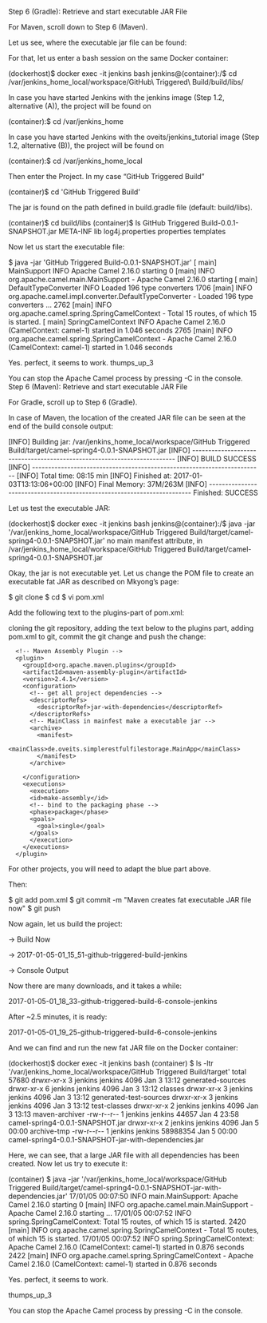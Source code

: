 Step 6 (Gradle): Retrieve and start executable JAR File

For Maven, scroll down to Step 6 (Maven).

Let us see, where the executable jar file can be found:

For that, let us enter a bash session on the same Docker container:

(dockerhost)$ docker exec -it jenkins bash
jenkins@(container):/$ cd /var/jenkins_home_local/workspace/GitHub\ Triggered\ Build/build/libs/

In case you have started Jenkins with the jenkins image (Step 1.2, alternative (A)), the project will be found on

(container):$ cd /var/jenkins_home

In case you have started Jenkins with the oveits/jenkins_tutorial image (Step 1.2, alternative (B)), the project will be found on

(container):$ cd /var/jenkins_home_local

Then enter the Project. In my case “GitHub Triggered Build”

(container)$ cd 'GitHub Triggered Build'

The jar is found on the path defined in build.gradle file (default: build/libs).

(container)$ cd build/libs
(container)$ ls
GitHub Triggered Build-0.0.1-SNAPSHOT.jar   META-INF   lib   log4j.properties   properties   templates

Now let us start the executable file:

$ java -jar 'GitHub Triggered Build-0.0.1-SNAPSHOT.jar'
[                          main] MainSupport                    INFO  Apache Camel 2.16.0 starting
0 [main] INFO org.apache.camel.main.MainSupport  - Apache Camel 2.16.0 starting
[                          main] DefaultTypeConverter           INFO  Loaded 196 type converters
1706 [main] INFO org.apache.camel.impl.converter.DefaultTypeConverter  - Loaded 196 type converters
...
2762 [main] INFO org.apache.camel.spring.SpringCamelContext  - Total 15 routes, of which 15 is started.
[                          main] SpringCamelContext             INFO  Apache Camel 2.16.0 (CamelContext: camel-1) started in 1.046 seconds
2765 [main] INFO org.apache.camel.spring.SpringCamelContext  - Apache Camel 2.16.0 (CamelContext: camel-1) started in 1.046 seconds

Yes. perfect, it seems to work.
thumps_up_3

You can stop the Apache Camel process by pressing <CTRL>-C in the console.
Step 6 (Maven): Retrieve and start executable JAR File

For Gradle, scroll up to Step 6 (Gradle).

In case of Maven, the location of the created JAR file can be seen at the end of the build console output:

[INFO] Building jar: /var/jenkins_home_local/workspace/GitHub Triggered Build/target/camel-spring4-0.0.1-SNAPSHOT.jar
[INFO] ------------------------------------------------------------------------
[INFO] BUILD SUCCESS
[INFO] ------------------------------------------------------------------------
[INFO] Total time: 08:15 min
[INFO] Finished at: 2017-01-03T13:13:06+00:00
[INFO] Final Memory: 37M/263M
[INFO] ------------------------------------------------------------------------
Finished: SUCCESS

Let us test the executable JAR:

(dockerhost)$ docker exec -it jenkins bash
jenkins@(container):/$ java -jar '/var/jenkins_home_local/workspace/GitHub Triggered Build/target/camel-spring4-0.0.1-SNAPSHOT.jar'
no main manifest attribute, in /var/jenkins_home_local/workspace/GitHub Triggered Build/target/camel-spring4-0.0.1-SNAPSHOT.jar

Okay, the jar is not executable yet. Let us change the POM file to create an executable fat JAR as described on Mkyong’s page:

$ git clone <repository-URL>
$ cd <repository-Dir>
$ vi pom.xml

Add the following text to the plugins-part of pom.xml:

cloning the git repository, adding the text below to the plugins part, adding pom.xml to git, commit the git change and push the change:

      <!-- Maven Assembly Plugin -->
      <plugin>
        <groupId>org.apache.maven.plugins</groupId>
        <artifactId>maven-assembly-plugin</artifactId>
        <version>2.4.1</version>
        <configuration>
          <!-- get all project dependencies -->
          <descriptorRefs>
            <descriptorRef>jar-with-dependencies</descriptorRef>
          </descriptorRefs>
          <!-- MainClass in mainfest make a executable jar -->
          <archive>
            <manifest>
            <mainClass>de.oveits.simplerestfulfilestorage.MainApp</mainClass>
            </manifest>
          </archive>

        </configuration>
        <executions>
          <execution>
          <id>make-assembly</id>
          <!-- bind to the packaging phase -->
          <phase>package</phase>
          <goals>
            <goal>single</goal>
          </goals>
          </execution>
        </executions>
      </plugin>

For other projects, you will need to adapt the blue part above.

Then:

$ git add pom.xml
$ git commit -m "Maven creates fat executable JAR file now"
$ git push

Now again, let us build the project:

-> Build Now

-> 2017-01-05-01_15_51-github-triggered-build-jenkins

-> Console Output

Now there are many downloads, and it takes a while:

2017-01-05-01_18_33-github-triggered-build-6-console-jenkins

After ~2.5 minutes, it is ready:

2017-01-05-01_19_25-github-triggered-build-6-console-jenkins

And we can find and run the new fat JAR file on the Docker container:

(dockerhost)$ docker exec -it jenkins bash
(container) $ ls -ltr '/var/jenkins_home_local/workspace/GitHub Triggered Build/target'
total 57680
drwxr-xr-x 3 jenkins jenkins     4096 Jan  3 13:12 generated-sources
drwxr-xr-x 6 jenkins jenkins     4096 Jan  3 13:12 classes
drwxr-xr-x 3 jenkins jenkins     4096 Jan  3 13:12 generated-test-sources
drwxr-xr-x 3 jenkins jenkins     4096 Jan  3 13:12 test-classes
drwxr-xr-x 2 jenkins jenkins     4096 Jan  3 13:13 maven-archiver
-rw-r--r-- 1 jenkins jenkins    44657 Jan  4 23:58 camel-spring4-0.0.1-SNAPSHOT.jar
drwxr-xr-x 2 jenkins jenkins     4096 Jan  5 00:00 archive-tmp
-rw-r--r-- 1 jenkins jenkins 58988354 Jan  5 00:00 camel-spring4-0.0.1-SNAPSHOT-jar-with-dependencies.jar

Here, we can see, that a large JAR file with all dependencies has been created. Now let us try to execute it:

(container) $ java -jar '/var/jenkins_home_local/workspace/GitHub Triggered Build/target/camel-spring4-0.0.1-SNAPSHOT-jar-with-dependencies.jar'
17/01/05 00:07:50 INFO main.MainSupport: Apache Camel 2.16.0 starting
0 [main] INFO org.apache.camel.main.MainSupport  - Apache Camel 2.16.0 starting
...
17/01/05 00:07:52 INFO spring.SpringCamelContext: Total 15 routes, of which 15 is started.
2420 [main] INFO org.apache.camel.spring.SpringCamelContext  - Total 15 routes, of which 15 is started.
17/01/05 00:07:52 INFO spring.SpringCamelContext: Apache Camel 2.16.0 (CamelContext: camel-1) started in 0.876 seconds
2422 [main] INFO org.apache.camel.spring.SpringCamelContext  - Apache Camel 2.16.0 (CamelContext: camel-1) started in 0.876 seconds

Yes. perfect, it seems to work.

thumps_up_3

You can stop the Apache Camel process by pressing <CTRL>-C in the console.
